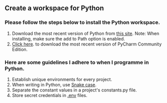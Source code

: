 ## Create a workspace for Python
### Please follow the steps below to install the Python workspace.
1. Download the most recent version of Python from [this site](https://www.python.org/downloads/).
Note: When installing, make sure the add to Path option is enabled.
2. [Click here](https://www.jetbrains.com/pycharm/download).
 to download the most recent version of PyCharm Community Edition.

### Here are some guidelines I adhere to when I programme in Python.
1. Establish unique environments for every project.
2. When writing in Python, use [Snake case](https://en.wikipedia.org/wiki/Snake_case).
3. Separate the constant values in a project's constants.py file.
4. Store secret credentials in [.env](https://dev.to/jakewitcher/using-env-files-for-environment-variables-in-python-applications-55a1) files.
